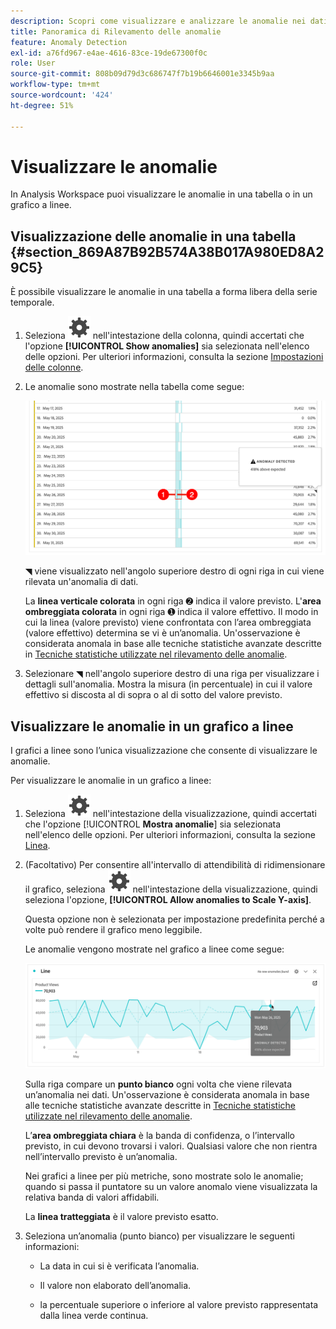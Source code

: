 ```yaml
---
description: Scopri come visualizzare e analizzare le anomalie nei dati in modo contestuale, in Analysis Workspace.
title: Panoramica di Rilevamento delle anomalie
feature: Anomaly Detection
exl-id: a76fd967-e4ae-4616-83ce-19de67300f0c
role: User
source-git-commit: 808b09d79d3c686747f7b19b6646001e3345b9aa
workflow-type: tm+mt
source-wordcount: '424'
ht-degree: 51%

---
```



# Visualizzare le anomalie

In Analysis Workspace puoi visualizzare le anomalie in una tabella o in un grafico a linee.

## Visualizzazione delle anomalie in una tabella {#section_869A87B92B574A38B017A980ED8A29C5}

È possibile visualizzare le anomalie in una tabella a forma libera della serie temporale.

1. Seleziona ![Impostazione](/help/assets/icons/Setting.svg) nell&#39;intestazione della colonna, quindi accertati che l&#39;opzione **[!UICONTROL Show anomalies]** sia selezionata nell&#39;elenco delle opzioni. Per ulteriori informazioni, consulta la sezione [Impostazioni delle colonne](/help/analysis-workspace/visualizations/freeform-table/column-row-settings/column-settings.md).

1. Le anomalie sono mostrate nella tabella come segue:

   ![Anomalie rilevate](assets/anomaly-detected.png)

   ◥ viene visualizzato nell&#39;angolo superiore destro di ogni riga in cui viene rilevata un&#39;anomalia di dati.

   La **linea verticale colorata** in ogni riga ➋ indica il valore previsto. L&#39;**area ombreggiata colorata** in ogni riga ➊ indica il valore effettivo. Il modo in cui la linea (valore previsto) viene confrontata con l’area ombreggiata (valore effettivo) determina se vi è un’anomalia. Un&#39;osservazione è considerata anomala in base alle tecniche statistiche avanzate descritte in [Tecniche statistiche utilizzate nel rilevamento delle anomalie](/help/analysis-workspace/c-anomaly-detection/statistics-anomaly-detection.md).

1. Selezionare ◥ nell&#39;angolo superiore destro di una riga per visualizzare i dettagli sull&#39;anomalia. Mostra la misura (in percentuale) in cui il valore effettivo si discosta al di sopra o al di sotto del valore previsto.

## Visualizzare le anomalie in un grafico a linee

I grafici a linee sono l’unica visualizzazione che consente di visualizzare le anomalie.

Per visualizzare le anomalie in un grafico a linee:

1. Seleziona ![Impostazione](/help/assets/icons/Setting.svg) nell&#39;intestazione della visualizzazione, quindi accertati che l&#39;opzione [!UICONTROL **Mostra anomalie**] sia selezionata nell&#39;elenco delle opzioni. Per ulteriori informazioni, consulta la sezione [Linea](/help/analysis-workspace/visualizations/line.md).

1. (Facoltativo) Per consentire all&#39;intervallo di attendibilità di ridimensionare il grafico, seleziona ![Impostazione](/help/assets/icons/Setting.svg) nell&#39;intestazione della visualizzazione, quindi seleziona l&#39;opzione, **[!UICONTROL Allow anomalies to Scale Y-axis]**.

   Questa opzione non è selezionata per impostazione predefinita perché a volte può rendere il grafico meno leggibile.

   Le anomalie vengono mostrate nel grafico a linee come segue:

   ![Visualizzazione riga rilevata anomalia](assets/anomaly-detected-line.png)

   Sulla riga compare un **punto bianco** ogni volta che viene rilevata un’anomalia nei dati. Un&#39;osservazione è considerata anomala in base alle tecniche statistiche avanzate descritte in [Tecniche statistiche utilizzate nel rilevamento delle anomalie](/help/analysis-workspace/c-anomaly-detection/statistics-anomaly-detection.md).

   L’**area ombreggiata chiara** è la banda di confidenza, o l’intervallo previsto, in cui devono trovarsi i valori. Qualsiasi valore che non rientra nell’intervallo previsto è un’anomalia.

   Nei grafici a linee per più metriche, sono mostrate solo le anomalie; quando si passa il puntatore su un valore anomalo viene visualizzata la relativa banda di valori affidabili.

   La **linea tratteggiata** è il valore previsto esatto.

1. Seleziona un’anomalia (punto bianco) per visualizzare le seguenti informazioni:

   * La data in cui si è verificata l’anomalia.

   * Il valore non elaborato dell’anomalia.

   * la percentuale superiore o inferiore al valore previsto rappresentata dalla linea verde continua.








<!--
# View anomalies in Analysis Workspace

You can view anomalies in a table or in a line chart.

## View anomalies in a table {#table}

You can view anomalies in a time-series Freeform Table.

1. Select the column settings icon in the column header, then ensure that the [!UICONTROL **Anomalies**] option is selected in the list of options. For more information, see [Column settings](/help/analysis-workspace/visualizations/freeform-table/column-row-settings/column-settings.md).

1. Click away from the settings menu to view the updated table.

   ![An anomaly detection notification indicating 15% below expected.](assets/anomaly_detected.png)

1. Anomalies are shown in the table as follows:

   A **dark gray triangle** appears in the upper-right corner of each row where a data anomaly is detected.

   The colored **vertical line** in each row indicates the expected value. The colored **shaded area** in each row indicates the actual value. How the line (expected value) compares with the shaded area (actual value) determines whether there is an anomaly. (An observation is considered anomolous based on the advanced statistical techniques described in [Statistical techniques used in anomaly detection](/help/analysis-workspace/c-anomaly-detection/statistics-anomaly-detection.md).)

1. Select the gray triangle in the upper-right corner of a row to view details about the anomaly. This shows the extent (as a percentage) to which the actual value diverges either above or below the expected value.

## View anomalies in a line chart {#line-chart}

A Line chart is the only visualization that allows you to view anomalies.

To view anomalies in a line chart:

1. Select the settings icon in the visualization header, then ensure that the [!UICONTROL **Show anomalies**] option is selected in the list of options. For more information, see [Line](/help/analysis-workspace/visualizations/line.md).

1. (Optional) To allow the confidence interval to scale the chart, select the settings icon in the visualization header, then select the option, **[!UICONTROL Allow anomalies to Scale Y-axis]**. 

   This option is not selected by default because it can sometimes make the chart less legible.
   
1. Click away from the settings menu to view the updated line chart.

      ![A line chart with an anomaly detected message indicating 15% above expected.](assets/anomaly_linechart.png)

   Anomalies are shown in the line chart as follows:
   
   A **white dot** appears on the line wherever a data anomaly is detected. (An observation is considered anomolous based on the advanced statistical techniques described in [Statistical techniques used in anomaly detection](/help/analysis-workspace/c-anomaly-detection/statistics-anomaly-detection.md).)

   The **light shaded area** is the confidence band, or expected range, where values should occur. Any value that falls outside of this expected range is an anomaly. 

   If you have multiple metrics in the line chart, only the anomalies are shown and you have to hover over each anomaly to see the confidence band for that metric. 

   The **dotted line** is the exact expected value.

1. Click an anomaly (white dot) to view the following information:

   * The date the anomaly occurred 
   
   * The raw value of the anomaly 
   
   * The percentage value above or below the expected value, which is represented by the solid green line.
   
-->
